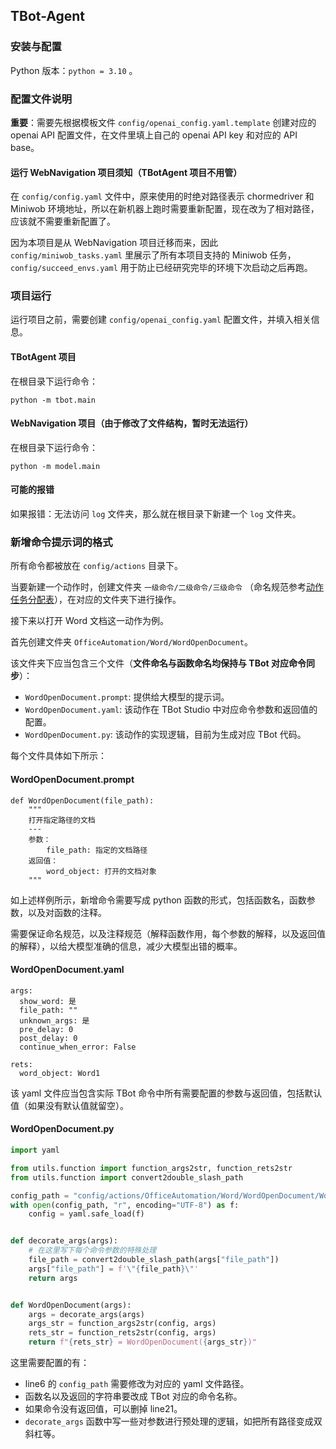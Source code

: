 ## TBot-Agent

### 安装与配置

Python 版本：`python = 3.10` 。

### 配置文件说明

**重要**：需要先根据模板文件 `config/openai_config.yaml.template` 创建对应的 openai API 配置文件，在文件里填上自己的 openai API key 和对应的 API base。

#### 运行 WebNavigation 项目须知（TBotAgent 项目不用管）

在 `config/config.yaml` 文件中，原来使用的时绝对路径表示 chormedriver 和 Miniwob 环境地址，所以在新机器上跑时需要重新配置，现在改为了相对路径，应该就不需要重新配置了。

因为本项目是从 WebNavigation 项目迁移而来，因此 `config/miniwob_tasks.yaml` 里展示了所有本项目支持的 Miniwob 任务，`config/succeed_envs.yaml` 用于防止已经研究完毕的环境下次启动之后再跑。

### 项目运行

运行项目之前，需要创建 `config/openai_config.yaml` 配置文件，并填入相关信息。

#### TBotAgent 项目

在根目录下运行命令：

```
python -m tbot.main
```

#### WebNavigation 项目（由于修改了文件结构，暂时无法运行）

在根目录下运行命令：

```
python -m model.main
```

#### 可能的报错

如果报错：无法访问 `log` 文件夹，那么就在根目录下新建一个 `log` 文件夹。

### 新增命令提示词的格式


所有命令都被放在 `config/actions` 目录下。

当要新建一个动作时，创建文件夹 `一级命令/二级命令/三级命令` （命名规范参考[动作任务分配表](https://u1tkb79ep4e.feishu.cn/sheets/QBuusFugZhUanitl6KLcFa8En8f)），在对应的文件夹下进行操作。

接下来以打开 Word 文档这一动作为例。

首先创建文件夹 `OfficeAutomation/Word/WordOpenDocument`。

该文件夹下应当包含三个文件（**文件命名与函数命名均保持与 TBot 对应命令同步**）：

- `WordOpenDocument.prompt`: 提供给大模型的提示词。
- `WordOpenDocument.yaml`: 该动作在 TBot Studio 中对应命令参数和返回值的配置。
- `WordOpenDocument.py`: 该动作的实现逻辑，目前为生成对应 TBot 代码。

每个文件具体如下所示：

#### WordOpenDocument.prompt

```
def WordOpenDocument(file_path):
    """
    打开指定路径的文档
    ---
    参数：
        file_path: 指定的文档路径
    返回值：
        word_object: 打开的文档对象
    """
```

如上述样例所示，新增命令需要写成 python 函数的形式，包括函数名，函数参数，以及对函数的注释。

需要保证命名规范，以及注释规范（解释函数作用，每个参数的解释，以及返回值的解释），以给大模型准确的信息，减少大模型出错的概率。

#### WordOpenDocument.yaml

```
args:
  show_word: 是
  file_path: ""
  unknown_args: 是
  pre_delay: 0
  post_delay: 0
  continue_when_error: False

rets:
  word_object: Word1
```

该 yaml 文件应当包含实际 TBot 命令中所有需要配置的参数与返回值，包括默认值（如果没有默认值就留空）。

#### WordOpenDocument.py

```python
import yaml

from utils.function import function_args2str, function_rets2str
from utils.function import convert2double_slash_path

config_path = "config/actions/OfficeAutomation/Word/WordOpenDocument/WordOpenDocument.yaml"
with open(config_path, "r", encoding="UTF-8") as f:
    config = yaml.safe_load(f)


def decorate_args(args):
    # 在这里写下每个命令参数的特殊处理
    file_path = convert2double_slash_path(args["file_path"])
    args["file_path"] = f'\"{file_path}\"'
    return args


def WordOpenDocument(args):
    args = decorate_args(args)
    args_str = function_args2str(config, args)
    rets_str = function_rets2str(config, args)
    return f"{rets_str} = WordOpenDocument({args_str})"
```

这里需要配置的有：

- line6 的 `config_path` 需要修改为对应的 yaml 文件路径。
- 函数名以及返回的字符串要改成 TBot 对应的命令名称。
- 如果命令没有返回值，可以删掉 line21。
- `decorate_args` 函数中写一些对参数进行预处理的逻辑，如把所有路径变成双斜杠等。
